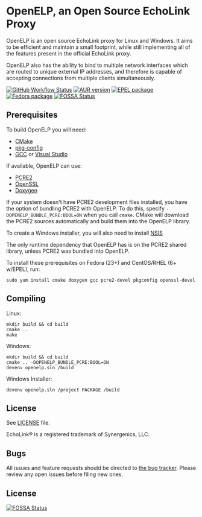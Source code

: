 OpenELP, an Open Source EchoLink Proxy
======================================

OpenELP is an open source EchoLink proxy for Linux and Windows. It aims to be
efficient and maintain a small footprint, while still implementing all of the
features present in the official EchoLink proxy.

OpenELP also has the ability to bind to multiple network interfaces which are
routed to unique external IP addresses, and therefore is capable of accepting
connections from multiple clients simultaneously.

[![GitHub Workflow Status](https://img.shields.io/github/workflow/status/cottsay/openelp/OpenELP%20CI/main?event=push&logo=github)](https://github.com/cottsay/openelp/actions?query=workflow%3A%22OpenELP+CI%22+branch%3Amain+event%3Apush) [![AUR version](https://img.shields.io/aur/version/openelp?logo=arch%20linux)](https://aur.archlinux.org/packages/openelp/) [![EPEL package](https://img.shields.io/fedora/v/openelp/epel8?label=epel&logo=red%20hat)](https://src.fedoraproject.org/rpms/openelp) [![Fedora package](https://img.shields.io/fedora/v/openelp?logo=fedora)](https://src.fedoraproject.org/rpms/openelp)
[![FOSSA Status](https://app.fossa.com/api/projects/git%2Bgithub.com%2Fcottsay%2Fopenelp.svg?type=shield)](https://app.fossa.com/projects/git%2Bgithub.com%2Fcottsay%2Fopenelp?ref=badge_shield)

Prerequisites
-------------
To build OpenELP you will need:
* [CMake](https://cmake.org/)
* [pkg-config](https://www.freedesktop.org/wiki/Software/pkg-config/)
* [GCC](https://gcc.gnu.org/) or [Visual Studio](http://aka.ms/vs2015)

If available, OpenELP can use:
* [PCRE2](http://www.pcre.org/)
* [OpenSSL](https://www.openssl.org/)
* [Doxygen](http://www.doxygen.org/)

If your system doesn't have PCRE2 development files installed, you have the
option of bundling PCRE2 with OpenELP. To do this, specify
`-DOPENELP_BUNDLE_PCRE:BOOL=ON` when you call `cmake`. CMake will download
the PCRE2 sources automatically and build them into the OpenELP library.

To create a Windows installer, you will also need to install
[NSIS](http://nsis.sourceforge.net/)

The only runtime dependency that OpenELP has is on the PCRE2 shared library,
unless PCRE2 was bundled into OpenELP.

To install these prerequisites on Fedora (23+) and CentOS/RHEL (6+ w/EPEL), run:
```
sudo yum install cmake doxygen gcc pcre2-devel pkgconfig openssl-devel
```

Compiling
---------
Linux:

    mkdir build && cd build
    cmake ..
    make

Windows:

    mkdir build && cd build
    cmake .. -DOPENELP_BUNDLE_PCRE:BOOL=ON
    devenv openelp.sln /build

Windows Installer:

    devenv openelp.sln /project PACKAGE /build

License
-------
See [LICENSE](./LICENSE) file.

EchoLink&reg; is a registered trademark of Synergenics, LLC.

Bugs
----
All issues and feature requests should be directed to
[the bug tracker](https://github.com/cottsay/openelp/issues). Please review any
open issues before filing new ones.



## License
[![FOSSA Status](https://app.fossa.com/api/projects/git%2Bgithub.com%2Fcottsay%2Fopenelp.svg?type=large)](https://app.fossa.com/projects/git%2Bgithub.com%2Fcottsay%2Fopenelp?ref=badge_large)